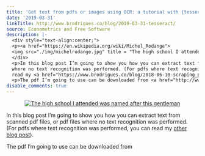 ```yaml
---
title: 'Get text from pdfs or images using OCR: a tutorial with {tesseract} and {magick}'
date: '2019-03-31'
linkTitle: http://www.brodrigues.co/blog/2019-03-31-tesseract/
source: Econometrics and Free Software
description: |-
  <div style="text-align:center;">
  <p><a href="https://en.wikipedia.org/wiki/Michel_Rodange">
  <img src="./img/michelrodange.jpg" title = "The high school I attended was named after this gentleman"></a></p>
  </div>
  <p>In this blog post I’m going to show you how you can extract text from scanned pdf files, or pdf files
  where no text recognition was performed. (For pdfs where text recognition was performed, you can
  read my <a href="https://www.brodrigues.co/blog/2018-06-10-scraping_pdfs/">other blog post</a>).</p>
  <p>The pdf I’m going to use can be downloaded from <a href="http://www.luxemburgensia. ...
disable_comments: true
---
```

<div style="text-align:center;">
<p><a href="https://en.wikipedia.org/wiki/Michel_Rodange">
<img src="./img/michelrodange.jpg" title = "The high school I attended was named after this gentleman"></a></p>
</div>
<p>In this blog post I’m going to show you how you can extract text from scanned pdf files, or pdf files
where no text recognition was performed. (For pdfs where text recognition was performed, you can
read my <a href="https://www.brodrigues.co/blog/2018-06-10-scraping_pdfs/">other blog post</a>).</p>
<p>The pdf I’m going to use can be downloaded from <a href="http://www.luxemburgensia. ...